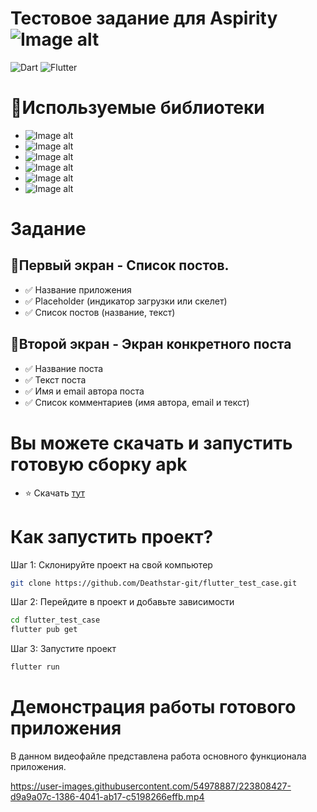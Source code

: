 # Тестовое задание для Aspirity ![Image alt](https://static.tildacdn.com/tild6233-3835-4334-b338-393831373631/emblem.svg)
![Dart](https://img.shields.io/badge/dart-%230175C2.svg?style=for-the-badge&logo=dart&logoColor=white) ![Flutter](https://img.shields.io/badge/Flutter-%2302569B.svg?style=for-the-badge&logo=Flutter&logoColor=white)

# 📓Используемые библиотеки
- ![Image alt](https://img.shields.io/badge/dio-5.0.1-green)
- ![Image alt](https://img.shields.io/badge/bloc-8.1.0-green)
- ![Image alt](https://img.shields.io/badge/equatable-2.0.3-green)
- ![Image alt](https://img.shields.io/badge/retrofit-4.0.1-green)
- ![Image alt](https://img.shields.io/badge/freezed_annotation-2.2.0-green)
- ![Image alt](https://img.shields.io/badge/json_annotation-4.8.0-green)


# Задание

## 📱Первый экран - Список постов.

- ✅ Название приложения
- ✅ Placeholder (индикатор загрузки или скелет)
- ✅ Список постов (название, текст)


## 📱Второй экран - Экран конкретного поста

- ✅ Название поста
- ✅ Текст поста
- ✅ Имя и email автора поста
- ✅ Список комментариев (имя автора, email и текст)

# Вы можете скачать и запустить готовую сборку apk

- ⭐ Скачать [тут](https://github.com/Deathstar-git/flutter_test_case/releases/tag/demo)

# Как запустить проект?

Шаг 1: Склонируйте проект на свой компьютер

```sh
git clone https://github.com/Deathstar-git/flutter_test_case.git

```

Шаг 2: Перейдите в проект и добавьте зависимости

```sh
cd flutter_test_case
flutter pub get

```





Шаг 3: Запустите проект

```sh
flutter run

```

# Демонстрация работы готового приложения
В данном видеофайле представлена работа основного функционала приложения.

https://user-images.githubusercontent.com/54978887/223808427-d9a9a07c-1386-4041-ab17-c5198266effb.mp4




